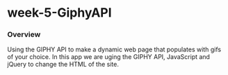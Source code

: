 # week-5-GiphyAPI

### Overview
Using the GIPHY API to make a dynamic web page that populates with gifs of your choice. In this app we are uging the GIPHY API, JavaScript and jQuery to change the HTML of the site.